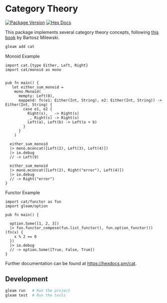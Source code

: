 # Category Theory

[![Package Version](https://img.shields.io/hexpm/v/cat)](https://hex.pm/packages/cat)
[![Hex Docs](https://img.shields.io/badge/hex-docs-ffaff3)](https://hexdocs.pm/cat)

This package implements several category theory concepts, following [this book](https://bartoszmilewski.com/2014/10/28/category-theory-for-programmers-the-preface/) by Bartosz Milewski.

```sh
gleam add cat
```

Monoid Example

```gleam
import cat.{type Either, Left, Right}
import cat/monoid as mono


pub fn main() {
   let either_sum_monoid =
    mono.Monoid(
      mempty: Left(0),
      mappend: fn(e1: Either(Int, String), e2: Either(Int, String)) -> Either(Int, String) {
        case e1, e2 {
          Right(s), _ -> Right(s)
          _, Right(s) -> Right(s)
          Left(a), Left(b) -> Left(a + b)
        }
      }
    )

  either_sum_monoid
  |> mono.mconcat([Left(2), Left(3), Left(4)])
  |> io.debug
  // -> Left(9)

  either_sum_monoid
  |> mono.mconcat([Left(2), Right("error"), Left(4)])
  |> io.debug
  // -> Right("error")
}
```

Functor Example

```gleam
import cat/functor as fun
import gleam/option

pub fn main() {

  option.Some([1, 2, 3])
  |> fun.functor_compose(fun.list_functor(), fun.option_functor())(fn(x) {
    x % 2 == 0
  })
  |> io.debug
  // -> option.Some([True, False, True])
}
```

Further documentation can be found at <https://hexdocs.pm/cat>.

## Development

```sh
gleam run   # Run the project
gleam test  # Run the tests
```
